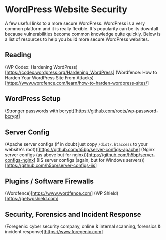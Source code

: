 # WordPress Website Security
A few useful links to a more secure WordPress. WordPress is a very common platform and it is really flexible. It's popularity can be its downfall because vulnerabilities become common knowledge quite quickly. Below is a list of resources to help you build more secure WordPress websites.

## Reading
(WP Codex: Hardening WordPress)[https://codex.wordpress.org/Hardening_WordPress]
(Wordfence: How to Harden Your WordPress Site From Attacks)[https://www.wordfence.com/learn/how-to-harden-wordpress-sites/]

## WordPress Setup
(Stronger passwords with bcrypt)[https://github.com/roots/wp-password-bcrypt]

## Server Config
(Apache server configs (if in doubt just copy `/dist/.htaccess` to your website's root))[https://github.com/h5bp/server-configs-apache]
(Nginx server configs (as above but for nginx))[https://github.com/h5bp/server-configs-nginx]
(IIS server configs (again, but for Windows servers))[https://github.com/h5bp/server-configs-iis]

## Plugins / Software Firewalls
(Wordfence)[https://www.wordfence.com]
(WP Shield)[https://getwpshield.com]

## Security, Forensics and Incident Response
(Foregenix: cyber security company, online & internal scanning, forensics & incident response)[https://www.foregenix.com]
